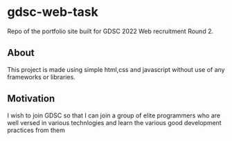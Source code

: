 # gdsc-web-task
Repo of the portfolio site built for GDSC 2022 Web recruitment Round 2.

## About 
This project is made using simple html,css and javascript without use of any frameworks or libraries.

## Motivation
I wish to join GDSC so that I can join a group of elite programmers who are well versed in various technlogies and learn the various good development practices from them
